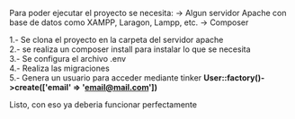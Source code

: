 Para poder ejecutar el proyecto se necesita: -> Algun servidor Apache con base de datos como XAMPP, Laragon, Lampp, etc. -> Composer

1.- Se clona el proyecto en la carpeta del servidor apache <br>
2.- se realiza un composer install para instalar lo que se necesita <br>
3.- Se configura el archivo .env <br>
4.- Realiza las migraciones <br>
5.- Genera un usuario para acceder mediante tinker <b> User::factory()->create(['email' => 'email@mail.com']) </b> <br>


Listo, con eso ya deberia funcionar perfectamente
